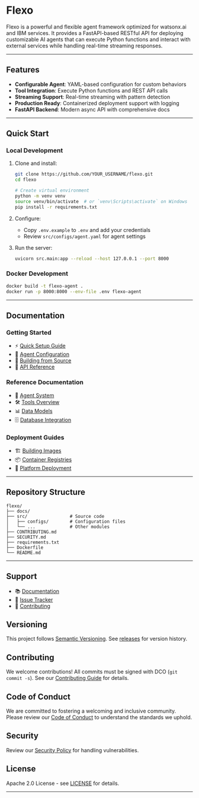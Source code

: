 # Flexo

Flexo is a powerful and flexible agent framework optimized for watsonx.ai and IBM services. It provides a FastAPI-based RESTful API for deploying customizable AI agents that can execute Python functions and interact with external services while handling real-time streaming responses.

---

## Features
- **Configurable Agent**: YAML-based configuration for custom behaviors
- **Tool Integration**: Execute Python functions and REST API calls
- **Streaming Support**: Real-time streaming with pattern detection
- **Production Ready**: Containerized deployment support with logging
- **FastAPI Backend**: Modern async API with comprehensive docs

---

## Quick Start

### Local Development

1. Clone and install:
   ```bash
   git clone https://github.com/YOUR_USERNAME/flexo.git
   cd flexo

   # Create virtual environment
   python -m venv venv
   source venv/bin/activate  # or `venv\Scripts\activate` on Windows
   pip install -r requirements.txt
   ```

2. Configure:
   - Copy `.env.example` to `.env` and add your credentials
   - Review `src/configs/agent.yaml` for agent settings

3. Run the server:
   ```bash
   uvicorn src.main:app --reload --host 127.0.0.1 --port 8000
   ```

### Docker Development
```bash
docker build -t flexo-agent .
docker run -p 8000:8000 --env-file .env flexo-agent
```

---

## Documentation

### Getting Started
- ⚡ [Quick Setup Guide](https://ibm.github.io/flexo/getting-started/)
- 🔧 [Agent Configuration](https://ibm.github.io/flexo/agent-configuration/)
- 📖 [Building from Source](https://ibm.github.io/flexo/deployment/overview/)
- 🚀 [API Reference](https://ibm.github.io/flexo/api/)

### Reference Documentation
- 🤖 [Agent System](https://ibm.github.io/flexo/reference/agent/)
- 🛠️ [Tools Overview](https://ibm.github.io/flexo/reference/tools/)
- 📊 [Data Models](https://ibm.github.io/flexo/reference/data_models/)
- 🗄️ [Database Integration](https://ibm.github.io/flexo/reference/database/)

### Deployment Guides
- 🏗️ [Building Images](https://ibm.github.io/flexo/deployment/building-image/)
- 📦 [Container Registries](https://ibm.github.io/flexo/deployment/registries/overview/)
- 🚀 [Platform Deployment](https://ibm.github.io/flexo/deployment/platforms/overview/)

---

## Repository Structure
```
flexo/
├── docs/
├── src/                # Source code
│   ├── configs/        # Configuration files
│   └── ...             # Other modules
├── CONTRIBUTING.md
├── SECURITY.md
├── requirements.txt
├── Dockerfile
└── README.md
```

---

## Support
- 📚 [Documentation](https://ibm.github.io/flexo/)
- 🐛 [Issue Tracker](../../issues)
- 🤝 [Contributing](CONTRIBUTING.md)

## Versioning
This project follows [Semantic Versioning](https://semver.org/). See [releases](../../releases) for version history.

## Contributing
We welcome contributions! All commits must be signed with DCO (`git commit -s`). See our [Contributing Guide](CONTRIBUTING.md) for details.

## Code of Conduct
We are committed to fostering a welcoming and inclusive community. Please review our [Code of Conduct](CODE_OF_CONDUCT.md) to understand the standards we uphold.

## Security
Review our [Security Policy](SECURITY.md) for handling vulnerabilities.

## License
Apache 2.0 License - see [LICENSE](LICENSE) for details.

---
